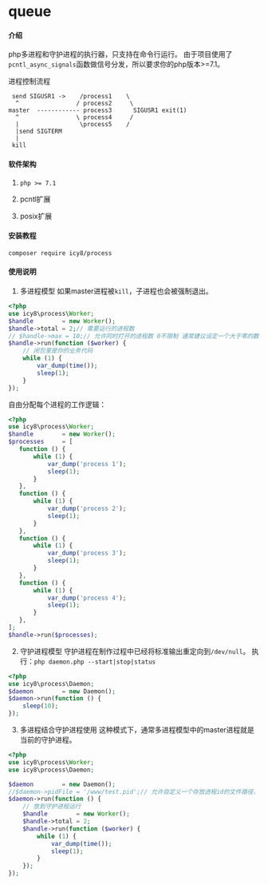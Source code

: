 # queue

#### 介绍
php多进程和守护进程的执行器，只支持在命令行运行。
由于项目使用了`pcntl_async_signals`函数做信号分发，所以要求你的php版本>=7.1。

进程控制流程

```
 send SIGUSR1 ->    /process1    \
  ^                / process2     \
master  ------------ process3      SIGUSR1 exit(1)
  ^                \ process4     /
  |                 \process5    /
  |send SIGTERM
  |
 kill
```

 #### 软件架构
 1. `php >= 7.1`

 2. pcntl扩展

 3. posix扩展

 #### 安装教程

 ```shell
composer require icy8/process
 ```

 #### 使用说明

 1. 多进程模型
 如果master进程被`kill`，子进程也会被强制退出。

 ```php
 <?php
 use icy8\process\Worker;
 $handle        = new Worker();
 $handle->total = 2;// 需要运行的进程数
 // $handle->max = 10;// 允许同时打开的进程数 0不限制 通常建议设定一个大于零的数值
 $handle->run(function ($worker) {
     // 闭包里是你的业务代码    
     while (1) {
         var_dump(time());
         sleep(1);
     }
 });
 ```

自由分配每个进程的工作逻辑：

 ```php
 <?php 
use icy8\process\Worker;
$handle        = new Worker();
$processes     = [
    function () {
        while (1) {
            var_dump('process 1');
            sleep(1);
        }
    },
    function () {
        while (1) {
            var_dump('process 2');
            sleep(1);
        }
    },
    function () {
        while (1) {
            var_dump('process 3');
            sleep(1);
        }
    },
    function () {
        while (1) {
            var_dump('process 4');
            sleep(1);
        }
    },
];
$handle->run($processes);
 ```

 2. 守护进程模型
 守护进程在制作过程中已经将标准输出重定向到`/dev/null`。
执行：`php daemon.php --start|stop|status`

 ```php
 <?php
 use icy8\process\Daemon;
 $daemon        = new Daemon();
 $daemon->run(function () {    
     sleep(10);        
 });
 ```
 3. 多进程结合守护进程使用
 这种模式下，通常多进程模型中的master进程就是当前的守护进程。

 ```php
 <?php
 use icy8\process\Worker;
 use icy8\process\Daemon;
 
 $daemon        = new Daemon();
 //$daemon->pidFile = '/www/test.pid';// 允许自定义一个存放进程id的文件路径，一定要设置绝对路径
 $daemon->run(function () {
     // 放到守护进程运行
     $handle        = new Worker();
     $handle->total = 2;
     $handle->run(function ($worker) {
         while (1) {
             var_dump(time());
             sleep(1);
         }
     });
 });
 ```

